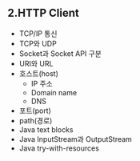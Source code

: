 ## 2.HTTP Client

- TCP/IP 통신
- TCP와 UDP
- Socket과 Socket API 구분
- URI와 URL
- 호스트(host)
    - IP 주소
    - Domain name
    - DNS
- 포트(port)
- path(경로)
- Java text blocks
- Java InputStream과 OutputStream
- Java try-with-resources